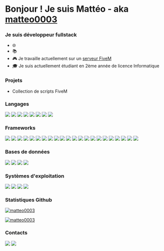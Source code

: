 # Bonjour ! Je suis Mattéo - aka [matteo0003](https://discord.com/users/775654147763601408)

### Je suis développeur fullstack
- 🌐 
- 📚 
- 🎮 Je travaille actuellement sur un [serveur FiveM](https://cfx.re/join/p9ge4y)
- 🎓 Je suis actuellement étudiant en 2ème année de licence Informatique

### Projets
- Collection de scripts FiveM

### Langages
<a href="https://developer.mozilla.org/fr/docs/Web/CSS" target="_blank"><img src="https://img.shields.io/badge/CSS3-1572B6?style=for-the-badge&logo=css3&logoColor=white" /></a>
<a href="https://developer.mozilla.org/fr/docs/Web/HTML" target="_blank"><img src="https://img.shields.io/badge/HTML5-E34F26?style=for-the-badge&logo=html5&logoColor=white" /></a>
<a href="https://developer.mozilla.org/fr/docs/Web/JavaScript" target="_blank"><img src="https://img.shields.io/badge/JavaScript-323330?style=for-the-badge&logo=javascript&logoColor=F7DF1E" /></a>
<a href="https://www.json.org/json-fr.html" target="_blank"><img src="https://img.shields.io/badge/json-5E5C5C?style=for-the-badge&logo=json&logoColor=white" /></a>
<a href="https://www.latex-project.org" target="_blank"><img src="https://img.shields.io/badge/Leaflet-199900?style=for-the-badge&logo=Leaflet&logoColor=white" /></a>
<a href="https://www.lua.org" target="_blank"><img src="https://img.shields.io/badge/Lua-2C2D72?style=for-the-badge&logo=lua&logoColor=white" /></a>
<a href="https://www.python.org" target="_blank"><img src="https://img.shields.io/badge/Python-FFD43B?style=for-the-badge&logo=python&logoColor=blue" /></a>
<a href="https://www.typescriptlang.org/fr" target="_blank"><img src="https://img.shields.io/badge/TypeScript-007ACC?style=for-the-badge&logo=typescript&logoColor=white" /></a>

### Frameworks
<a href="https://axios-http.com/fr" target="_blank"><img src="https://img.shields.io/badge/axios-671ddf?&style=for-the-badge&logo=axios&logoColor=white" /></a>
<a href="https://www.chakra-ui.com" target="_blank"><img src="https://img.shields.io/badge/Chakra--UI-319795?style=for-the-badge&logo=chakra-ui&logoColor=white" /></a>
<a href="https://www.electronjs.org" target="_blank"><img src="https://img.shields.io/badge/Electron-2B2E3A?style=for-the-badge&logo=electron&logoColor=9FEAF9" /></a>
<a href="https://expressjs.com/fr" target="_blank"><img src="https://img.shields.io/badge/Express%20js-000000?style=for-the-badge&logo=express&logoColor=white" /></a>
<a href="https://fontawesome.com" target="_blank"><img src="https://img.shields.io/badge/Font_Awesome-339AF0?style=for-the-badge&logo=fontawesome&logoColor=white" /></a>
<a href="https://godotengine.org" target="_blank"><img src="https://img.shields.io/badge/Godot-478CBF?style=for-the-badge&logo=GodotEngine&logoColor=white" /></a>
<a href="https://www.markdownguide.org" target="_blank"><img src="https://img.shields.io/badge/Markdown-000000?style=for-the-badge&logo=markdown&logoColor=white" /></a>
<a href="https://nextjs.org" target="_blank"><img src="https://img.shields.io/badge/next%20js-000000?style=for-the-badge&logo=nextdotjs&logoColor=white" /></a>
<a href="https://nodejs.org/fr" target="_blank"><img src="https://img.shields.io/badge/Node%20js-339933?style=for-the-badge&logo=nodedotjs&logoColor=white" /></a>
<a href="https://www.npmjs.com" target="_blank"><img src="https://img.shields.io/badge/npm-CB3837?style=for-the-badge&logo=npm&logoColor=white" /></a>
<a href="https://react.dev" target="_blank"><img src="https://img.shields.io/badge/React-20232A?style=for-the-badge&logo=react&logoColor=61DAFB" /></a>
<a href="https://pptr.dev" target="_blank"><img src="https://img.shields.io/badge/Puppeteer-40B5A4?style=for-the-badge&logo=Puppeteer&logoColor=white" /></a>
<a href="https://ui.shadcn.com" target="_blank"><img src="https://img.shields.io/badge/shadcn%2Fui-000000?style=for-the-badge&logo=shadcnui&logoColor=white" /></a>
<a href="https://socket.io" target="_blank"><img src="https://img.shields.io/badge/Socket.io-010101?&style=for-the-badge&logo=Socket.io&logoColor=white" /></a>
<a href="https://tailwindcss.com" target="_blank"><img src="https://img.shields.io/badge/Tailwind_CSS-38B2AC?style=for-the-badge&logo=tailwind-css&logoColor=white" /></a>
<a href="https://threejs.org" target="_blank"><img src="https://img.shields.io/badge/ThreeJs-black?style=for-the-badge&logo=three.js&logoColor=white" /></a>
<a href="https://typestrong.org/ts-node" target="_blank"><img src="https://img.shields.io/badge/ts--node-3178C6?style=for-the-badge&logo=ts-node&logoColor=white" /></a>
<a href="https://classic.yarnpkg.com/lang/en" target="_blank"><img src="https://img.shields.io/badge/Yarn-2C8EBB?style=for-the-badge&logo=yarn&logoColor=white" /></a>
<a href="https://www.prisma.io" target="_blank"><img src="https://img.shields.io/badge/Prisma-3982CE?style=for-the-badge&logo=Prisma&logoColor=white" /></a>
<a href="https://eslint.org" target="_blank"><img src="https://img.shields.io/badge/eslint-3A33D1?style=for-the-badge&logo=eslint&logoColor=white" /></a>
<a href="https://prettier.io" target="_blank"><img src="https://img.shields.io/badge/prettier-1A2C34?style=for-the-badge&logo=prettier&logoColor=F7BA3E" /></a>
<a href="https://zod.dev" target="_blank"><img src="https://img.shields.io/badge/Zod-000000?style=for-the-badge&logo=zod&logoColor=3068B7" /></a>

### Bases de données
<a href="https://www.mongodb.com/fr-fr" target="_blank"><img src="https://img.shields.io/badge/MongoDB-4EA94B?style=for-the-badge&logo=mongodb&logoColor=white" /></a>
<a href="https://www.mysql.com/fr" target="_blank"><img src="https://img.shields.io/badge/MySQL-005C84?style=for-the-badge&logo=mysql&logoColor=white" /></a>
<a href="https://www.sqlite.org" target="_blank"><img src="https://img.shields.io/badge/Sqlite-003B57?style=for-the-badge&logo=sqlite&logoColor=white" /></a>
<a href="https://www.postgresql.org" target="_blank"><img src="https://img.shields.io/badge/PostgreSQL-316192?style=for-the-badge&logo=postgresql&logoColor=white" /></a>

### Systèmes d'exploitation
<a href="https://www.linux.org" target="_blank"><img src="https://img.shields.io/badge/Linux-FCC624?style=for-the-badge&logo=linux&logoColor=black" /></a>
<a href="https://www.apple.com/fr/macos" target="_blank"><img src="https://img.shields.io/badge/mac%20os-000000?style=for-the-badge&logo=apple&logoColor=white" /></a>
<a href="https://ubuntu.com" target="_blank"><img src="https://img.shields.io/badge/Ubuntu-E95420?style=for-the-badge&logo=ubuntu&logoColor=white" /></a>
<a href="https://www.microsoft.com/fr-fr/software-download/windows10%20" target="_blank"><img src="https://img.shields.io/badge/Windows-0078D6?style=for-the-badge&logo=windows&logoColor=white" /></a>

### Statistiques Github
[![matteo0003](https://github-readme-stats-git-masterrstaa-rickstaa.vercel.app/api/top-langs/?username=matteo0003&theme=transparent&locale=fr)]()

[![matteo0003](https://github-readme-stats.vercel.app/api?username=matteo0003&show_icons=true&theme=transparent&locale=fr)]()

### Contacts
<a href="https://discord.gg/fbnJuTC8" target="_blank"><img src="https://img.shields.io/badge/Discord-7289DA?style=for-the-badge&logo=discord&logoColor=white" /></a>
<a href="mailto:matteo.angoin@icloud.com"><img src="https://img.shields.io/badge/Gmail-D14836?style=for-the-badge&logo=gmail&logoColor=white" /></a>
